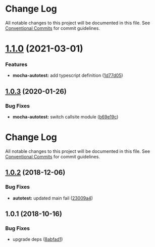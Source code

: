 # Change Log

All notable changes to this project will be documented in this file.
See [Conventional Commits](https://conventionalcommits.org) for commit guidelines.

<a name="1.1.0"></a>
# [1.1.0](https://github.com/marko-js/utils/compare/mocha-autotest@1.0.3...mocha-autotest@1.1.0) (2021-03-01)


### Features

* **mocha-autotest:** add typescript definition ([1d77d05](https://github.com/marko-js/utils/commit/1d77d05))




<a name="1.0.3"></a>
## [1.0.3](https://github.com/marko-js/utils/compare/mocha-autotest@1.0.2...mocha-autotest@1.0.3) (2020-01-26)


### Bug Fixes

* **mocha-autotest:** switch callsite module ([b69e19c](https://github.com/marko-js/utils/commit/b69e19c))




# Change Log

All notable changes to this project will be documented in this file.
See [Conventional Commits](https://conventionalcommits.org) for commit guidelines.

## [1.0.2](https://github.com/marko-js/utils/compare/mocha-autotest@1.0.1...mocha-autotest@1.0.2) (2018-12-06)


### Bug Fixes

* **autotest:** updated main fail ([23009a4](https://github.com/marko-js/utils/commit/23009a4))





## 1.0.1 (2018-10-16)


### Bug Fixes

* upgrade deps ([8abfad1](https://github.com/marko-js/utils/commit/8abfad1))
